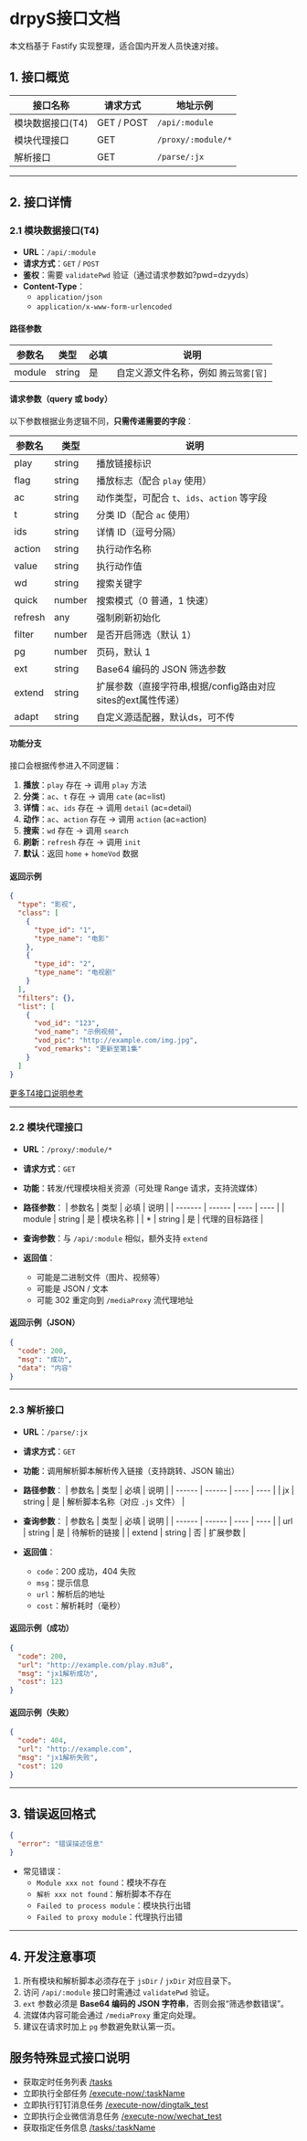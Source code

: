 # drpyS接口文档

本文档基于 Fastify 实现整理，适合国内开发人员快速对接。

## 1. 接口概览

| 接口名称       | 请求方式       | 地址示例               |
|------------|------------|--------------------|
| 模块数据接口(T4) | GET / POST | `/api/:module`     |
| 模块代理接口     | GET        | `/proxy/:module/*` |
| 解析接口       | GET        | `/parse/:jx`       |

---

## 2. 接口详情

### 2.1 模块数据接口(T4)

- **URL**：`/api/:module`
- **请求方式**：`GET` / `POST`
- **鉴权**：需要 `validatePwd` 验证（通过请求参数如?pwd=dzyyds）
- **Content-Type**：
    - `application/json`
    - `application/x-www-form-urlencoded`

#### 路径参数

| 参数名    | 类型     | 必填 | 说明                    |
|--------|--------|----|-----------------------|
| module | string | 是  | 自定义源文件名称，例如 `腾云驾雾[官]` |

#### 请求参数（query 或 body）

以下参数根据业务逻辑不同，**只需传递需要的字段**：

| 参数名     | 类型     | 说明                                     |
|---------|--------|----------------------------------------|
| play    | string | 播放链接标识                                 |
| flag    | string | 播放标志（配合 `play` 使用）                     |
| ac      | string | 动作类型，可配合 `t`、`ids`、`action` 等字段        |
| t       | string | 分类 ID（配合 `ac` 使用）                      |
| ids     | string | 详情 ID（逗号分隔）                            |
| action  | string | 执行动作名称                                 |
| value   | string | 执行动作值                                  |
| wd      | string | 搜索关键字                                  |
| quick   | number | 搜索模式（0 普通，1 快速）                        |
| refresh | any    | 强制刷新初始化                                |
| filter  | number | 是否开启筛选（默认 1）                           |
| pg      | number | 页码，默认 1                                |
| ext     | string | Base64 编码的 JSON 筛选参数                   |
| extend  | string | 扩展参数（直接字符串,根据/config路由对应sites的ext属性传递） |
| adapt   | string | 自定义源适配器，默认ds，可不传                       |

#### 功能分支

接口会根据传参进入不同逻辑：

1. **播放**：`play` 存在 → 调用 `play` 方法
2. **分类**：`ac`、`t` 存在 → 调用 `cate` (ac=list)
3. **详情**：`ac`、`ids` 存在 → 调用 `detail` (ac=detail)
4. **动作**：`ac`、`action` 存在 → 调用 `action` (ac=action)
5. **搜索**：`wd` 存在 → 调用 `search`
6. **刷新**：`refresh` 存在 → 调用 `init`
7. **默认**：返回 `home` + `homeVod` 数据

#### 返回示例

```json
{
  "type": "影视",
  "class": [
    {
      "type_id": "1",
      "type_name": "电影"
    },
    {
      "type_id": "2",
      "type_name": "电视剧"
    }
  ],
  "filters": {},
  "list": [
    {
      "vod_id": "123",
      "vod_name": "示例视频",
      "vod_pic": "http://example.com/img.jpg",
      "vod_remarks": "更新至第1集"
    }
  ]
}
```

[更多T4接口说明参考](./t4api.md)

---

### 2.2 模块代理接口

- **URL**：`/proxy/:module/*`
- **请求方式**：`GET`
- **功能**：转发/代理模块相关资源（可处理 Range 请求，支持流媒体）
- **路径参数**：
  | 参数名 | 类型 | 必填 | 说明 |
  | ------- | ------ | ---- | ---- |
  | module | string | 是 | 模块名称 |
  | * | string | 是 | 代理的目标路径 |

- **查询参数**：与 `/api/:module` 相似，额外支持 `extend`
- **返回值**：
    - 可能是二进制文件（图片、视频等）
    - 可能是 JSON / 文本
    - 可能 302 重定向到 `/mediaProxy` 流代理地址

#### 返回示例（JSON）

```json
{
  "code": 200,
  "msg": "成功",
  "data": "内容"
}
```

---

### 2.3 解析接口

- **URL**：`/parse/:jx`
- **请求方式**：`GET`
- **功能**：调用解析脚本解析传入链接（支持跳转、JSON 输出）
- **路径参数**：
  | 参数名 | 类型 | 必填 | 说明 |
  | ------ | ------ | ---- | ---- |
  | jx | string | 是 | 解析脚本名称（对应 `.js` 文件） |

- **查询参数**：
  | 参数名 | 类型 | 必填 | 说明 |
  | ------ | ------ | ---- | ---- |
  | url | string | 是 | 待解析的链接 |
  | extend | string | 否 | 扩展参数 |

- **返回值**：
    - `code`：200 成功，404 失败
    - `msg`：提示信息
    - `url`：解析后的地址
    - `cost`：解析耗时（毫秒）

#### 返回示例（成功）

```json
{
  "code": 200,
  "url": "http://example.com/play.m3u8",
  "msg": "jx1解析成功",
  "cost": 123
}
```

#### 返回示例（失败）

```json
{
  "code": 404,
  "url": "http://example.com",
  "msg": "jx1解析失败",
  "cost": 120
}
```

---

## 3. 错误返回格式

```json
{
  "error": "错误描述信息"
}
```

- 常见错误：
    - `Module xxx not found`：模块不存在
    - `解析 xxx not found`：解析脚本不存在
    - `Failed to process module`：模块执行出错
    - `Failed to proxy module`：代理执行出错

---

## 4. 开发注意事项

1. 所有模块和解析脚本必须存在于 `jsDir` / `jxDir` 对应目录下。
2. 访问 `/api/:module` 接口时需通过 `validatePwd` 验证。
3. `ext` 参数必须是 **Base64 编码的 JSON 字符串**，否则会报“筛选参数错误”。
4. 流媒体内容可能会通过 `/mediaProxy` 重定向处理。
5. 建议在请求时加上 `pg` 参数避免默认第一页。

## 服务特殊显式接口说明

- 获取定时任务列表 [/tasks](/tasks)
- 立即执行全部任务 [/execute-now/:taskName](/execute-now/)
- 立即执行钉钉消息任务 [/execute-now/dingtalk_test](/execute-now/dingtalk_test)
- 立即执行企业微信消息任务 [/execute-now/wechat_test](/execute-now/wechat_test)
- 获取指定任务信息 [/tasks/:taskName](/tasks/)

